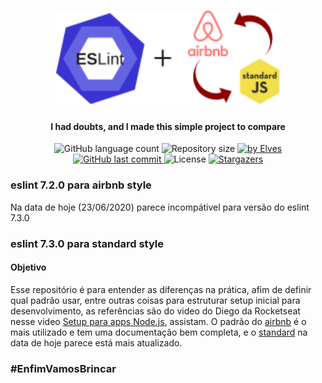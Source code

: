 <h1 align="center">
    <img alt="eslint-config-airbnb vs eslint-config-standard" title="#eslint-config-airbnb-vs-standard" src=".github/eslint_airbnb_standard.svg" height="150" />
</h1>
<h4 align="center"> 
  I had doubts, and I made this simple project to compare
</h4>
<p align="center">
  <img alt="GitHub language count" src="https://img.shields.io/github/languages/count/elvesw/test_config_eslint_airbnb_or_standard?color=%2304D361">

  <img alt="Repository size" src="https://img.shields.io/github/repo-size/elvesw/test_config_eslint_airbnb_or_standard">
	
  <a href="https://www.linkedin.com/in/elves/">
    <img alt="by Elves" src="https://img.shields.io/badge/by-Elves-%2304D361">
  </a>

  <a href="https://github.com/elvesw/test_config_eslint_airbnb_or_standard/commits/master">
    <img alt="GitHub last commit" src="https://img.shields.io/github/last-commit/elvesw/test_config_eslint_airbnb_or_standard">
  </a>

  <img alt="License" src="https://img.shields.io/badge/license-MIT-brightgreen">

   <a href="https://github.com/elvesw/test_config_eslint_airbnb_or_standard/stargazers">
    <img alt="Stargazers" src="https://img.shields.io/github/stars/elvesw/test_config_eslint_airbnb_or_standard?style=social">
  </a>
</p>

### eslint 7.2.0 para airbnb style
Na data de hoje (23/06/2020) parece incompátivel para versão do eslint 7.3.0

### eslint 7.3.0 para standard style

#### Objetivo
Esse repositório é para entender as diferenças na prática, afim de definir qual padrão usar, entre outras coisas para estruturar setup inicial para desenvolvimento, as referências são do video do Diego da Rocketseat nesse video [Setup para apps Node.js](https://youtu.be/rCeGfFk-uCk), assistam.
O padrão do [airbnb](https://airbnb.io/javascript/) é o mais utilizado e tem uma documentação bem completa, e o [standard](https://standardjs.com/rules.html) na data de hoje parece está mais atualizado.

### #EnfimVamosBrincar
